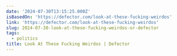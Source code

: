 ```yaml
---
date: '2024-07-30T13:15:25.000Z'
isBasedOn: 'https://defector.com/look-at-these-fucking-weirdos'
link: 'https://defector.com/look-at-these-fucking-weirdos'
slug: 2024-07-30-look-at-these-fucking-weirdos-or-defector
tags:
  - politics
title: Look At These Fucking Weirdos | Defector
---
```

 

